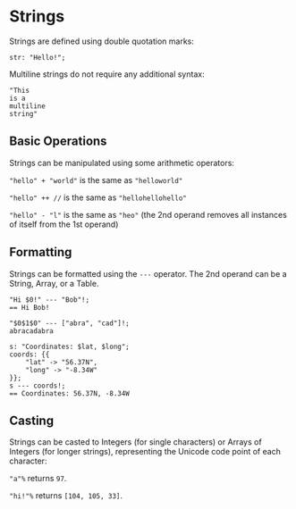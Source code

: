 # Strings

Strings are defined using double quotation marks:

```sm
str: "Hello!";
```

Multiline strings do not require any additional syntax:

```sm
"This
is a
multiline
string"
```


## Basic Operations

Strings can be manipulated using some arithmetic operators:

`"hello" + "world"` is the same as `"helloworld"`

`"hello" ++ //` is the same as `"hellohellohello"`

`"hello" - "l"` is the same as `"heo"` (the 2nd operand removes all instances
of itself from the 1st operand)


## Formatting

Strings can be formatted using the `---` operator. The 2nd operand can be a String, Array, or a Table.
```sm
"Hi $0!" --- "Bob"!;
== Hi Bob!

"$0$1$0" --- ["abra", "cad"]!;
abracadabra

s: "Coordinates: $lat, $long";
coords: {{
    "lat" -> "56.37N",
    "long" -> "-8.34W"
}};
s --- coords!;
== Coordinates: 56.37N, -8.34W
```


## Casting

Strings can be casted to Integers (for single characters) or Arrays of Integers
(for longer strings), representing the Unicode code point of each character:

`"a"%` returns `97`.

`"hi!"%` returns `[104, 105, 33]`.